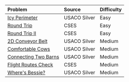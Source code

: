 | Problem | Source | Difficulty |
|:------- |:------ |:---------- |
|[Icy Perimeter](https://usaco.org/index.php?page=viewproblem2&cpid=895)|USACO Silver|Easy|
|[Round Trip](https://cses.fi/problemset/task/1669)|CSES|Easy|
|[Round Trip II](https://cses.fi/problemset/task/1678)|CSES|Easy|
|[2D Conveyor Belt](https://usaco.org/index.php?page=viewproblem2&cpid=1448)|USACO Silver|Medium|
|[Comfortable Cows](https://usaco.org/index.php?page=viewproblem2&cpid=1110)|USACO Silver|Medium|
|[Connecting Two Barns](https://usaco.org/index.php?page=viewproblem2&cpid=1159)|USACO Silver|Medium|
|[Flight Routes Check](https://cses.fi/problemset/task/1682/)|CSES|Medium|
|[Where's Bessie?](https://usaco.org/index.php?page=viewproblem2&cpid=740)|USACO Silver|Medium|